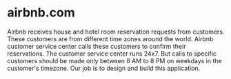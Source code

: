 # airbnb.com
Airbnb receives house and hotel room reservation requests from customers. These customers are from different time zones around the world. Airbnb customer service center calls these customers to confirm their reservations. The customer service center runs 24x7. But calls to specific customers should be made only between 8 AM to 8 PM on weekdays in the customer's timezone. Our job is to design and build this application.
